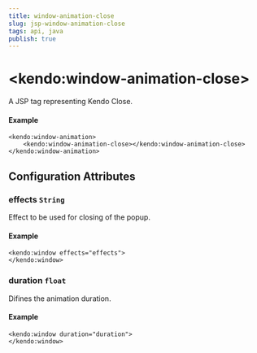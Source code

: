 ```yaml
---
title: window-animation-close
slug: jsp-window-animation-close
tags: api, java
publish: true
---
```


# \<kendo:window-animation-close\>
A JSP tag representing Kendo Close.

#### Example
    <kendo:window-animation>
        <kendo:window-animation-close></kendo:window-animation-close>
    </kendo:window-animation>


## Configuration Attributes


### effects `String`

Effect to be used for closing of the popup.

#### Example
    <kendo:window effects="effects">
    </kendo:window>



### duration `float`

Difines the animation duration.

#### Example
    <kendo:window duration="duration">
    </kendo:window>


